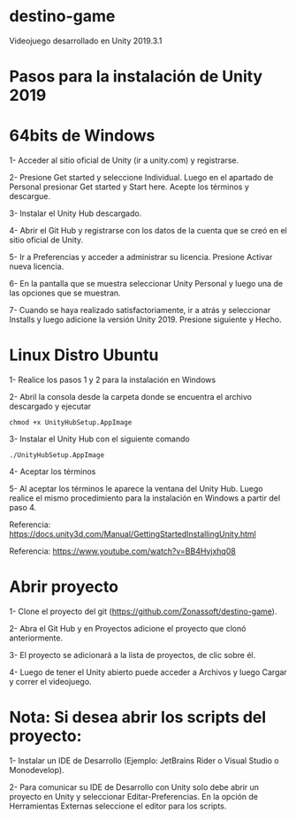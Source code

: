 # destino-game
Videojuego desarrollado en Unity 2019.3.1

# Pasos para la instalación de Unity 2019

# 64bits de Windows
1-	Acceder al sitio oficial de Unity (ir a unity.com) y registrarse.

2-	Presione Get started y seleccione Individual. Luego en el apartado de Personal presionar Get started y Start here. Acepte los términos y descargue.

3-	Instalar el Unity Hub descargado.

4-	Abrir el Git Hub y registrarse con los datos de la cuenta que se creó en el sitio oficial de Unity.

5-	Ir a Preferencias y acceder a administrar su licencia. Presione Activar nueva licencia.

6-	En la pantalla que se muestra seleccionar Unity Personal y luego una de las opciones que se muestran. 

7-	Cuando se haya realizado satisfactoriamente, ir a atrás y seleccionar Installs y luego adicione la versión Unity 2019. Presione siguiente y Hecho.

# Linux Distro Ubuntu

1-	Realice los pasos 1 y 2 para la instalación en Windows

2-	Abril la consola desde la carpeta donde se encuentra el archivo descargado y ejecutar

    chmod +x UnityHubSetup.AppImage
    
3-	Instalar el Unity Hub con el siguiente comando

    ./UnityHubSetup.AppImage
    
4-	Aceptar los términos

5-	Al aceptar los términos le aparece la ventana del Unity Hub. Luego realice el mismo procedimiento para la instalación en Windows a partir del paso 4.

Referencia: https://docs.unity3d.com/Manual/GettingStartedInstallingUnity.html

Referencia: https://www.youtube.com/watch?v=BB4Hvjxhq08

# Abrir proyecto

1-	Clone el proyecto del git (https://github.com/Zonassoft/destino-game).

2-	Abra el Git Hub y en Proyectos adicione el proyecto que clonó anteriormente.

3-	El proyecto se adicionará a la lista de proyectos, de clic sobre él.

4-	Luego de tener el Unity abierto puede acceder a Archivos y luego Cargar y correr el videojuego.

# Nota: Si desea abrir los scripts del proyecto:

1-	 Instalar un IDE de Desarrollo (Ejemplo: JetBrains Rider o Visual Studio o Monodevelop). 

2-	Para comunicar su IDE de Desarrollo con Unity solo debe abrir un proyecto en Unity y seleccionar Editar-Preferencias. En la opción de Herramientas Externas seleccione el editor para los scripts.
 
